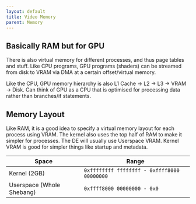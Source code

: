 ```yaml
---
layout: default
title: Video Memory
parent: Memory
---
```

## Basically RAM but for GPU
There is also virtual memory for different processes, and thus page tables and stuff. Like CPU programs, GPU programs (shaders) can be streamed from disk to VRAM via DMA at a certain offset/virtual memory.

Like the CPU, GPU memory hierarchy is also L1 Cache -> L2 -> L3 -> VRAM -> Disk. Can think of GPU as a CPU that is optimised for processing data rather than branches/if statements.

## Memory Layout
Like RAM, it is a good idea to specify a virtual memory layout for each process using VRAM.
The kernel also uses the top half of RAM to make it simpler for processes. The DE will usually use Userspace VRAM. Kernel VRAM is good for simpler things like startup and metadata.

| Space | Range |
| --- | ----------- |
| Kernel (2GB)| `0xffffffff ffffffff - 0xffff8000 00000000` |
| Userspace (Whole Shebang) | `0xffff8000 00000000 - 0x0` |

